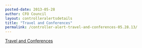 ```yaml
---
posted-date: 2013-05-28
author: CFO Council
layout: controlleralertsdetails
title: "Travel and Conferences"
permalink: /controller-alert-travel-and-conferences-05.28.13/
---
```


[Travel and Conferences](/assets/files/Controller-Alert-Travel-and-Conferences-05.28.13.pdf)
